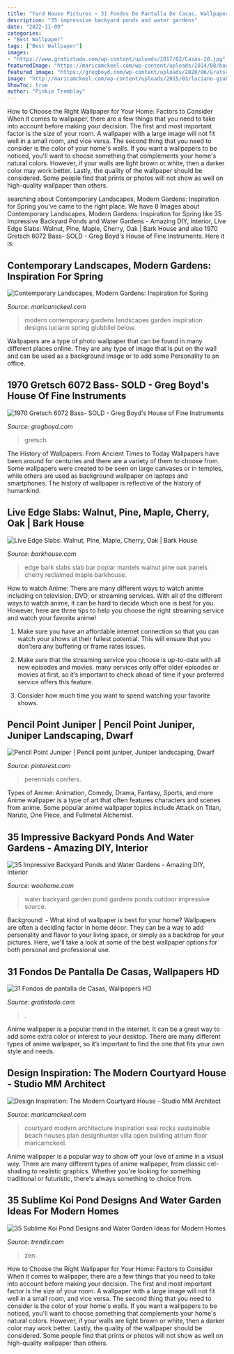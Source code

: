 ```yaml
---
title: "Yard House Pictures ~ 31 Fondos De Pantalla De Casas, Wallpapers Hd"
description: "35 impressive backyard ponds and water gardens"
date: "2022-11-09"
categories:
- "Best Wallpaper"
tags: ["Best Wallpaper"]
images:
- "https://www.gratistodo.com/wp-content/uploads/2017/02/Casas-20.jpg"
featuredImage: "https://maricamckeel.com/wp-content/uploads/2014/08/bourneblue1.jpg"
featured_image: "https://gregboyd.com/wp-content/uploads/2020/06/GretschBass4-1536x2048.jpg"
image: "http://maricamckeel.com/wp-content/uploads/2015/03/luciano-giubbilei3.jpg"
ShowToc: true
author: "Pinkie Tremblay"
---
```



How to Choose the Right Wallpaper for Your Home: Factors to Consider
When it comes to wallpaper, there are a few things that you need to take into account before making your decision. The first and most important factor is the size of your room. A wallpaper with a large image will not fit well in a small room, and vice versa. 
The second thing that you need to consider is the color of your home's walls. If you want a wallpapers to be noticed, you'll want to choose something that complements your home's natural colors. However, if your walls are light brown or white, then a darker color may work better. 
Lastly, the quality of the wallpaper should be considered. Some people find that prints or photos will not show as well on high-quality wallpaper than others.

	

		
searching about Contemporary Landscapes, Modern Gardens: Inspiration for Spring you've came to the right place. We have 8 Images about Contemporary Landscapes, Modern Gardens: Inspiration for Spring like 35 Impressive Backyard Ponds and Water Gardens - Amazing DIY, Interior, Live Edge Slabs: Walnut, Pine, Maple, Cherry, Oak | Bark House and also 1970 Gretsch 6072 Bass- SOLD - Greg Boyd&#039;s House of Fine Instruments. Here it is:
		
    
## Contemporary Landscapes, Modern Gardens: Inspiration For Spring

<img loading=lazy src="http://maricamckeel.com/wp-content/uploads/2015/03/luciano-giubbilei3.jpg" onerror="this.onerror=null;this.src='https://tse3.mm.bing.net/th?id=OIP.p42B4o2BJ43epwIH9pmsEAHaLn&amp;pid=15.1';" alt="Contemporary Landscapes, Modern Gardens: Inspiration for Spring">

_Source: maricamckeel.com_

>modern contemporary gardens landscapes garden inspiration designs luciano spring giubbilei below. 

	



Wallpapers are a type of photo wallpaper that can be found in many different places online. They are any type of image that is put on the wall and can be used as a background image or to add some Personality to an office.

    
## 1970 Gretsch 6072 Bass- SOLD - Greg Boyd&#039;s House Of Fine Instruments

<img loading=lazy src="https://gregboyd.com/wp-content/uploads/2020/06/GretschBass4-1536x2048.jpg" onerror="this.onerror=null;this.src='https://tse3.mm.bing.net/th?id=OIP.lzdPVHnLpKavdH8b6yV8hwHaJ4&amp;pid=15.1';" alt="1970 Gretsch 6072 Bass- SOLD - Greg Boyd&#039;s House of Fine Instruments">

_Source: gregboyd.com_

>gretsch. 

	

The History of Wallpapers: From Ancient Times to Today
Wallpapers have been around for centuries and there are a variety of them to choose from. Some wallpapers were created to be seen on large canvases or in temples, while others are used as background wallpaper on laptops and smartphones. The history of wallpaper is reflective of the history of humankind.

    
## Live Edge Slabs: Walnut, Pine, Maple, Cherry, Oak | Bark House

<img loading=lazy src="http://barkhouse.com/wp-content/uploads/2015/07/live-edge-slab-and-poplar-bark-bar-bark-house-002.jpg" onerror="this.onerror=null;this.src='https://tse2.mm.bing.net/th?id=OIP.NXCxnh37kkqOkIJr3r9RnQHaE6&amp;pid=15.1';" alt="Live Edge Slabs: Walnut, Pine, Maple, Cherry, Oak | Bark House">

_Source: barkhouse.com_

>edge bark slabs slab bar poplar mantels walnut pine oak panels cherry reclaimed maple barkhouse. 

	

How to watch Anime: There are many different ways to watch anime including on television, DVD, or streaming services.
With all of the different ways to watch anime, it can be hard to decide which one is best for you. However, here are three tips to help you choose the right streaming service and watch your favorite anime!
1. Make sure you have an affordable internet connection so that you can watch your shows at their fullest potential. This will ensure that you don’tera any buffering or frame rates issues.

2. Make sure that the streaming service you choose is up-to-date with all new episodes and movies. many services only offer older episodes or movies at first, so it’s important to check ahead of time if your preferred service offers this feature.

3. Consider how much time you want to spend watching your favorite shows.

    
## Pencil Point Juniper | Pencil Point Juniper, Juniper Landscaping, Dwarf

<img loading=lazy src="https://i.pinimg.com/736x/76/e4/c1/76e4c11a23cbe510b764570338ed0011.jpg" onerror="this.onerror=null;this.src='https://tse2.mm.bing.net/th?id=OIP.h6pqoE4YiDcsRZFDfqiLHQHaLT&amp;pid=15.1';" alt="Pencil Point Juniper | Pencil point juniper, Juniper landscaping, Dwarf">

_Source: pinterest.com_

>perennials conifers. 

	

Types of Anime: Animation, Comedy, Drama, Fantasy, Sports, and more
Anime wallpaper is a type of art that often features characters and scenes from anime. Some popular anime wallpaper topics include Attack on Titan, Naruto, One Piece, and Fullmetal Alchemist.

    
## 35 Impressive Backyard Ponds And Water Gardens - Amazing DIY, Interior

<img loading=lazy src="https://www.woohome.com/wp-content/uploads/2014/04/backyard-pond-water-garden-26.jpg" onerror="this.onerror=null;this.src='https://tse2.mm.bing.net/th?id=OIP.buMJPxyggpYOO6RvUoBMHQHaJ4&amp;pid=15.1';" alt="35 Impressive Backyard Ponds and Water Gardens - Amazing DIY, Interior">

_Source: woohome.com_

>water backyard garden pond gardens ponds outdoor impressive source. 

	

Background: - What kind of wallpaper is best for your home?
Wallpapers are often a deciding factor in home décor. They can be a way to add personality and flavor to your living space, or simply as a backdrop for your pictures. Here, we'll take a look at some of the best wallpaper options for both personal and professional use.

    
## 31 Fondos De Pantalla De Casas, Wallpapers HD

<img loading=lazy src="https://www.gratistodo.com/wp-content/uploads/2017/02/Casas-20.jpg" onerror="this.onerror=null;this.src='https://tse1.mm.bing.net/th?id=OIP.7KuIHY4CV3stBsPW1T3sPQHaEo&amp;pid=15.1';" alt="31 Fondos de pantalla de Casas, Wallpapers HD">

_Source: gratistodo.com_

>. 

	

Anime wallpaper is a popular trend in the internet. It can be a great way to add some extra color or interest to your desktop. There are many different types of anime wallpaper, so it’s important to find the one that fits your own style and needs.

    
## Design Inspiration: The Modern Courtyard House - Studio MM Architect

<img loading=lazy src="https://maricamckeel.com/wp-content/uploads/2014/08/bourneblue1.jpg" onerror="this.onerror=null;this.src='https://tse2.mm.bing.net/th?id=OIP.RYzmletmoYwj7RoDILQq9gHaJr&amp;pid=15.1';" alt="Design Inspiration: The Modern Courtyard House - Studio MM Architect">

_Source: maricamckeel.com_

>courtyard modern architecture inspiration seal rocks sustainable beach houses plan designhunter villa open building atrium floor maricamckeel. 

	

Anime wallpaper is a popular way to show off your love of anime in a visual way. There are many different types of anime wallpaper, from classic cel-shading to realistic graphics. Whether you're looking for something traditional or futuristic, there's always something to choice from.

    
## 35 Sublime Koi Pond Designs And Water Garden Ideas For Modern Homes

<img loading=lazy src="https://cdn.trendir.com/wp-content/uploads/old/interiors/2016/02/14/koi-ponds-and-water-gardens-for-modern-homes-18.jpg" onerror="this.onerror=null;this.src='https://tse3.mm.bing.net/th?id=OIP.yq1iqG1wJrCJDsDx5GXPLQHaKL&amp;pid=15.1';" alt="35 Sublime Koi Pond Designs and Water Garden Ideas for Modern Homes">

_Source: trendir.com_

>zen. 

	

How to Choose the Right Wallpaper for Your Home: Factors to Consider
When it comes to wallpaper, there are a few things that you need to take into account before making your decision. The first and most important factor is the size of your room. A wallpaper with a large image will not fit well in a small room, and vice versa. 
The second thing that you need to consider is the color of your home's walls. If you want a wallpapers to be noticed, you'll want to choose something that complements your home's natural colors. However, if your walls are light brown or white, then a darker color may work better. 
Lastly, the quality of the wallpaper should be considered. Some people find that prints or photos will not show as well on high-quality wallpaper than others.

